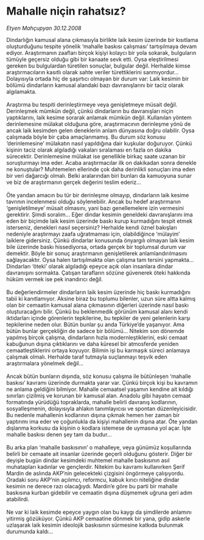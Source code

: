 # Mahalle niçin rahatsız?

*Etyen Mahçupyan 30.12.2008*

<div class="taraf_structure_2col_1zq">
<div class="margen_n">



 <p>Dindarlığın kamusal alana çıkmasıyla birlikte laik kesim üzerinde bir kısıtlama oluşturduğunu tespite yönelik ‘mahalle baskısı çalışması’ tartışılmaya devam ediyor. Araştırmanın zaafları birçok kişiyi kolaycı bir yola sokarak, bulguların tümüyle geçersiz olduğu gibi bir kanaate sevk etti. Oysa eleştirilmesi gereken bu bulgulardan türetilen sonuçlar, bulgular değil. Herhalde kimse araştırmacıların kasıtlı olarak sahte veriler türettiklerini sanmıyordur... Dolayısıyla ortada hiç de şaşırtıcı olmayan bir durum var: Laik kesimin bir bölümü dindarların kamusal alandaki bazı davranışlarını bir taciz olarak algılamakta. <br/><br/>Araştırma bu tespiti derinleştirmeye veya genişletmeye müsait değil. Derinleşmek mümkün değil, çünkü dindarların bu davranışları niçin yaptıklarını, laik kesime sorarak anlamak mümkün değil. Kullanılan yöntem derinlemesine mülakat olduğuna göre, araştırmacının derinleşme yönü de ancak laik kesimden gelen deneklerin anlam dünyasına doğru olabilir. Oysa çalışmada böyle bir çaba amaçlanmamış. Bu durum söz konusu ‘derinlemesine’ mülakatın nasıl yapıldığına dair kuşkular doğuruyor. Çünkü kişinin taciz olarak algıladığı vakaları sıralaması en fazla on dakika sürecektir. Derinlemesine mülakat ise genellikle birkaç saate uzanan bir soruşturmayı ima eder. Acaba araştırmacılar ilk on dakikadan sonra denekle ne konuştular? Muhtemelen ellerinde çok daha derinlikli sonuçları ima eden bir veri dağarcığı olmalı. Belki aralarından biri bunları da kamuoyuna sunar ve biz de araştırmanın gerçek değerini teslim ederiz... <br/><br/>Öte yandan amacın bu tür bir derinleşme olmayıp, dindarların laik kesime tavrının incelenmesi olduğu söylenebilir. Ancak bu hedef araştırmanın ‘genişletilmeye’ müsait olmasını, yani bazı genellemelere izin vermesini gerektirir. Şimdi soralım... Eğer dindar kesimin geneldeki davranışlarını ima eden bir biçimde laik kesim üzerinde baskı kurup kurmadığını tespit etmek isterseniz, denekleri nasıl seçersiniz? Herhalde kendi öznel bakışları nedeniyle araştırmayı zaafa uğratmaması için, olabildiğince ‘mülayim’ laiklere gidersiniz. Çünkü dindarlar konusunda önyargılı olmayan laik kesim bile üzerinde baskı hissediyorsa, ortada gerçek bir toplumsal durum var demektir. Böyle bir sonuç araştırmanın genişletilerek anlamlandırılmasını sağlayacaktır. Oysa halen tartışılmakta olan çalışma tam tersini yapmakta... Dindarları ‘öteki’ olarak algıladığı epeyce açık olan insanlara dindar davranışını sormakta. Çatışan tarafların sözüne güvenerek öteki hakkında hüküm vermek ise pek inandırıcı değil. <br/><br/>Bu değerlendirmeler dindarların laik kesim üzerinde hiç baskı kurmadığını tabii ki kanıtlamıyor. Aksine biraz bu toplumu bilenler, uzun süre altta kalmış olan bir cemaatin kamusal alana çıkmasının diğerleri üzerinde nasıl baskı oluşturacağını bilir. Çünkü bu beklenmedik görünüm kamusal alanı kendi iktidarları içinde görenlerin tepkilerine, bu tepkiler de yeni gelenlerin karşı tepkilerine neden olur. Bütün bunlar şu anda Türkiye’de yaşanıyor. Ama bütün bunlar gerçekliğin de sadece bir bölümü... Nitekim son dönemde yapılmış birçok çalışma, dindarların hızla modernleştiklerini, eski cemaat kabuğunun dışına çıktıklarını ve daha küresel bir atmosferde yeniden cemaatleştiklerini ortaya koyuyor. Bilimin işi bu karmaşık süreci anlamaya çalışmak olmalı. Herhalde taraf tutmayla suçlanmayı teşvik eden araştırmalara yönelmek değil... <br/><br/>Ancak bütün bunların dışında, söz konusu çalışma ile bütünleşen ‘mahalle baskısı’ kavramı üzerinde durmakta yarar var. Çünkü birçok kişi bu kavramın ne anlama geldiğini bilmiyor. Mahalle cemaatsel yaşamın kendine ait kıldığı sınırları çizilmiş ve korunan bir kamusal alan. Anadolu gibi hayatın cemaat formatında yürüdüğü topraklarda, mahalle belirli davranış kodlarının, sosyalleşmenin, dolayısıyla ahlakın tanımlayıcısı ve spontan düzenleyicisidir. Bu nedenle mahallenin kodlarının dışına çıkmak hemen her zaman bir yaptırımı ima eder ve çoğunlukla da kişiyi mahallenin dışına atar. Öte yandan dışlanma korkusu da kişinin o kodlara istemese de uymasına yol açar. İşte mahalle baskısı denen şey tam da budur... <br/><br/>Bu arka plan ‘mahalle baskısının’ o mahalleye, veya günümüz koşullarında belirli bir cemaate ait insanlar üzerinde geçerli olduğunu gösterir. Diğer bir deyişle bugün dindar kesimdeki muhtemel mahalle baskısının asıl muhatapları kadınlar ve gençlerdir. Nitekim bu kavramı kullanırken Şerif Mardin de aslında AKP’nin gelecekteki çizgisini öngörmeye çalışıyordu. Oradaki soru AKP’nin açılımcı, reformcu, kabuk kırıcı niteliğine dindar kesimin ne derece razı olacağıydı. Mardin’e göre bu parti bir mahalle baskısına kurban gidebilir ve cemaatin dışına düşmemek uğruna geri adım atabilirdi. <br/><br/>Ne var ki laik kesimde epeyce yaygın olan bu kaygı da şimdilerde anlamını yitirmiş gözüküyor. Çünkü AKP cemaatine dönmek bir yana, gidip askerle uzlaşarak laik kesimin ideolojik baskısının sürmesine katkıda bulunmak durumunda kaldı...</p>

<br/>


<div id="taraf_not">
</div>

</div>


</div>
